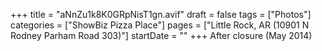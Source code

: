 +++
title = "aNnZu1k8K0GRpNisT1gn.avif"
draft = false
tags = ["Photos"]
categories = ["ShowBiz Pizza Place"]
pages = ["Little Rock, AR (10901 N Rodney Parham Road 303)"]
startDate = ""
+++
After closure (May 2014)
